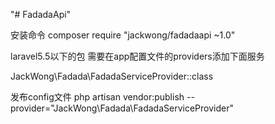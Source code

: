 "# FadadaApi" 

安装命令
composer require "jackwong/fadadaapi  ~1.0"


laravel5.5以下的包 需要在app配置文件的providers添加下面服务

JackWong\Fadada\FadadaServiceProvider::class

发布config文件
php artisan vendor:publish --provider="JackWong\Fadada\FadadaServiceProvider"